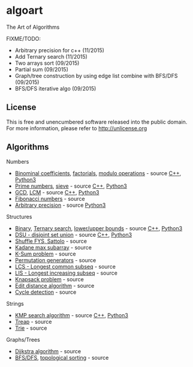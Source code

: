 # algoart
The Art of Algorithms

FIXME/TODO:
- Arbitrary precision for c++ (11/2015)
- Add Ternary search (11/2015)
- Two arrays sort (09/2015)
- Partial sum (09/2015)
- Graph/tree construction by using edge list combine with BFS/DFS (09/2015)
- BFS/DFS iterative algo (09/2015)

## License
This is free and unencumbered software released into the public domain. For more information, please refer to http://unlicense.org

## Algorithms

Numbers
- [Binominal coefficients](https://en.wikipedia.org/wiki/Binomial_coefficient), [factorials](https://en.wikipedia.org/wiki/Factorial), [modulo operations](https://en.wikipedia.org/wiki/Modular_arithmetic) - source [C++](binominals.cc), [Python3](binominals.py)
- [Prime numbers](https://en.wikipedia.org/wiki/Prime_number), [sieve](https://en.wikipedia.org/wiki/Sieve_of_Eratosthenes) - source [C++](primes.cc), [Python3](primes.py)
- [GCD](https://en.wikipedia.org/wiki/Greatest_common_divisor), [LCM](https://en.wikipedia.org/wiki/Least_common_multiple) - source [C++](gcd.cc), [Python3](gcd.py)
- [Fibonacci numbers](https://en.wikipedia.org/wiki/Fibonacci_number) - source
- [Arbitrary precision](https://en.wikipedia.org/wiki/Arbitrary-precision_arithmetic) - source [Python3](precision.py)

Structures
- [Binary](https://en.wikipedia.org/wiki/Binary_search_algorithm), [Ternary search](https://en.wikipedia.org/wiki/Ternary_search), [lower/upper bounds](https://en.wikipedia.org/wiki/Upper_and_lower_bounds) - source [C++](binary_search.cc), [Python3](binary_search.py)
- [DSU - disjoint set union](https://en.wikipedia.org/wiki/Disjoint-set_data_structure) - source [C++](disjoint_set.cc), [Python3](disjoint_set.py)
- [Shuffle FYS, Sattolo](https://en.wikipedia.org/wiki/Fisher%E2%80%93Yates_shuffle) - source
- [Kadane max subarray](https://en.wikipedia.org/wiki/Maximum_subarray_problem) - source
- [K-Sum problem](https://en.wikipedia.org/wiki/3SUM) - source
- [Permutation generators](https://en.wikipedia.org/wiki/Permutation) - source
- [LCS - Longest common subseq](https://en.wikipedia.org/wiki/Longest_common_subsequence_problem) - source
- [LIS - Longest increasing subseq](https://en.wikipedia.org/wiki/Longest_increasing_subsequence) - source
- [Knapsack problem](https://en.wikipedia.org/wiki/Knapsack_problem) - source
- [Edit distance algorithm](https://en.wikipedia.org/wiki/Edit_distance) - source
- [Cycle detection](https://en.wikipedia.org/wiki/Cycle_detection) - source

Strings
- [KMP search algorithm](https://en.wikipedia.org/wiki/Knuth%E2%80%93Morris%E2%80%93Pratt_algorithm) - source [C++](kmp.cc), [Python3](kmp.py)
- [Treap](https://en.wikipedia.org/wiki/Treap) - source
- [Trie](https://en.wikipedia.org/wiki/Trie) - source

Graphs/Trees
- [Dijkstra algorithm](https://en.wikipedia.org/wiki/Dijkstra's_algorithm) - source
- [BFS/DFS](https://en.wikipedia.org/wiki/Breadth-first_search), [topological sorting](https://en.wikipedia.org/wiki/Topological_sorting) - source

